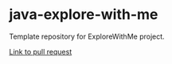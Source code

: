# java-explore-with-me
Template repository for ExploreWithMe project.

[Link to pull request](https://github.com/inwakeofquake/java-explore-with-me/pull/7 "pull request")
